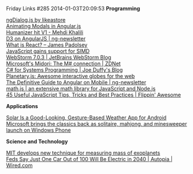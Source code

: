 Friday Links #285
2014-01-03T20:09:53
**Programming**

[ngDialog.js by likeastore](http://likeastore.github.io/ngDialog/#)  
[Animating Modals in Angular.js](http://robots.thoughtbot.com/animating-modals-in-angular-js)  
[Humanizer hit V1 - Mehdi Khalili](http://www.mehdi-khalili.com/humanizer-v1)  
[D3 on AngularJS | ng-newsletter](http://www.ng-newsletter.com/posts/d3-on-angular.html?utm_source=ng-newsletter&utm_campaign=d1ca4f6361-AngularJS_Newsletter_12_31_1312_30_2013&utm_medium=email&utm_term=0_fa61364f13-d1ca4f6361-88880093)  
[What is React? – James Padolsey](http://james.padolsey.com/javascript/what-is-react/)  
[JavaScript gains support for SIMD](http://www.2ality.com/2013/12/simd-js.html?utm_source=feedburner&utm_medium=feed&utm_campaign=Feed%3A+2ality+%282ality+%E2%80%93+technology%2C+life%29)  
[WebStorm 7.0.3 | JetBrains WebStorm Blog](http://blog.jetbrains.com/webstorm/2013/12/webstorm-7-0-3/?utm_source=rss&utm_medium=rss&utm_campaign=webstorm-7-0-3)  
[Microsoft's Midori: The M# connection | ZDNet](http://www.zdnet.com/microsofts-midori-the-m-connection-7000024664/)  
[C# for Systems Programming | Joe Duffy's Blog](http://joeduffyblog.com/2013/12/27/csharp-for-systems-programming/)  
[Planetary.js: Awesome interactive globes for the web](http://planetaryjs.com/?utm_source=javascriptweekly&utm_medium=email)  
[The Definitive Guide to Angular on Mobile | ng-newsletter](http://www.ng-newsletter.com/posts/angular-on-mobile.html?utm_source=ng-newsletter&utm_campaign=d1ca4f6361-AngularJS_Newsletter_12_31_1312_30_2013&utm_medium=email&utm_term=0_fa61364f13-d1ca4f6361-88880093)  
[math.js | an extensive math library for JavaScript and Node.js](http://mathjs.org/?utm_source=nodeweekly&utm_medium=email)  
[45 Useful JavaScript Tips, Tricks and Best Practices | Flippin' Awesome](http://flippinawesome.org/2013/12/23/45-useful-javascript-tips-tricks-and-best-practices/?utm_source=javascriptweekly&utm_medium=email)

**Applications**

[Solar Is a Good-Looking, Gesture-Based Weather App for Android](http://lifehacker.com/solar-is-a-good-looking-gesture-based-weather-app-for-1493592869)  
[Microsoft brings the classics back as solitaire, mahjong, and minesweeper launch on Windows Phone](http://thenextweb.com/microsoft/2013/12/27/microsoft-brings-classics-back-solitaire-mahjong-minesweeper-launch-windows-phone/#!qNqsc)

**Science and Technology**

[MIT develops new technique for measuring mass of exoplanets](http://www.gizmag.com/mit-expolplanet-mass/30229/)  
[Feds Say Just One Car Out of 100 Will Be Electric in 2040 | Autopia | Wired.com](http://www.wired.com/autopia/2013/12/electric-cars-2040/?utm_source=feedburner&utm_medium=feed&utm_campaign=Feed%3A+wiredautopia+%28Wired%3A+Blog+-+Autopia%29)
